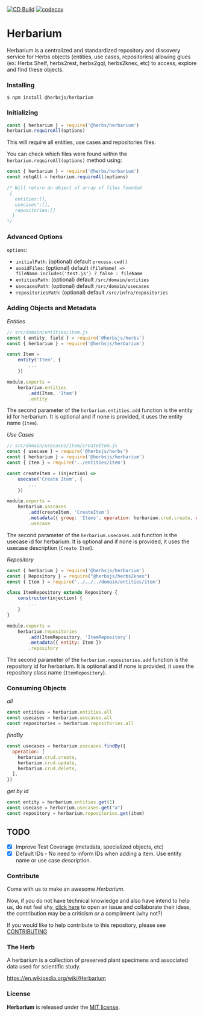[![CD Build](https://github.com/herbsjs/herbarium/actions/workflows/cd.yml/badge.svg)](https://github.com/herbsjs/herbarium/actions/workflows/cd.yml) [![codecov](https://codecov.io/gh/herbsjs/herbarium/branch/main/graph/badge.svg)](https://codecov.io/gh/herbsjs/herbarium)

# Herbarium

Herbarium is a centralized and standardized repository and discovery service for Herbs objects (entities, use cases, repositories) allowing glues (ex: Herbs Shelf, herbs2rest, herbs2gql, herbs2knex, etc) to access, explore and find these objects.

### Installing

```$ npm install @herbsjs/herbarium```

### Initializing

```javascript
const { herbarium } = require('@herbs/herbarium')
herbarium.requireAll(options)
```

This will require all entities, use cases and repositories files.

You can check which files were found within the ```herbarium.requireAll(options)``` method using:

```javascript
const { herbarium } = require('@herbs/herbarium')
const retqAll = herbarium.requireAll(options)

/* Will return an object of array of files founded
 {
   entities:[],
   usecases":[],
   repositories:[]
  }
*/
```

### Advanced Options

`options`:
- `initialPath`: (optional) default `process.cwd()`
- `avoidFiles`: (optional) default `(fileName) => fileName.includes('test.js') ? false : fileName`
- `entitiesPath`: (optional) default `/src/domain/entities`
- `usecasesPath`: (optional) default `/src/domain/usecases`
- `repositoriesPath`: (optional) default `/src/infra/repositories`

### Adding Objects and Metadata

*Entities*

```javascript
// src/domain/entities/item.js
const { entity, field } = require('@herbsjs/herbs')
const { herbarium } = require('@herbsjs/herbarium')

const Item =
    entity('Item', {
        ...
    })

module.exports =
    herbarium.entities
        .add(Item, 'Item')
        .entity
```

The second parameter of the `herbarium.entities.add` function is the entity id for herbarium. It is optional and if none is provided, it uses the entity name (`Item`).

*Use Cases*

```javascript
// src/domain/usecases/item/createItem.js
const { usecase } = require('@herbsjs/herbs')
const { herbarium } = require('@herbsjs/herbarium')
const { Item } = require('../entities/item')

const createItem = (injection) =>
    usecase('Create Item', {
        ...
    })

module.exports =
    herbarium.usecases
        .add(createItem, 'CreateItem')
        .metadata({ group: 'Items', operation: herbarium.crud.create, entity: Item })
        .usecase
```

The second parameter of the `herbarium.usecases.add` function is the usecase id for herbarium. It is optional and if none is provided, it uses the usecase description (`Create Item`).

*Repository*

```javascript
const { herbarium } = require('@herbsjs/herbarium')
const { Repository } = require("@herbsjs/herbs2knex")
const { Item } = require('../../../domain/entities/item')

class ItemRepository extends Repository {
    constructor(injection) {
        ...
    }
}

module.exports =
    herbarium.repositories
        .add(ItemRepository, 'ItemRepository')
        .metadata({ entity: Item })
        .repository
```

The second parameter of the `herbarium.repositories.add` function is the repository id for herbarium. It is optional and if none is provided, it uses the repository class name (`ItemRepository`).

### Consuming Objects

*all*

```javascript
const entities = herbarium.entities.all
const usecases = herbarium.usecases.all
const repositories = herbarium.repositories.all
```

*findBy*

```javascript
const usecases = herbarium.usecases.findBy({
  operation: [
    herbarium.crud.create,
    herbarium.crud.update,
    herbarium.crud.delete,
  ],
})
```

*get by id*

```javascript
const entity = herbarium.entities.get(1)
const usecase = herbarium.usecases.get("a")
const repository = herbarium.repositories.get(item)
```

## TODO

- [x] Improve Test Coverage (metadata, specialized objects, etc)
- [x] Default IDs - No need to inform IDs when adding a item. Use entity name or use case description.

### Contribute

Come with us to make an awesome *Herbarium*.

Now, if you do not have technical knowledge and also have intend to help us, do not feel shy, [click here](https://github.com/herbsjs/herbarium/issues) to open an issue and collaborate their ideas, the contribution may be a criticism or a compliment (why not?)

If you would like to help contribute to this repository, please see [CONTRIBUTING](https://github.com/herbsjs/herbarium/blob/master/.github/CONTRIBUTING.md)

### The Herb

A herbarium is a collection of preserved plant specimens and associated data used for scientific study.

https://en.wikipedia.org/wiki/Herbarium

### License

**Herbarium** is released under the
[MIT license](https://github.com/herbsjs/herbarium/blob/master/LICENSE).
